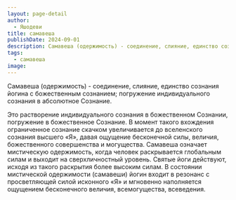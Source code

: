 ```yaml
---
layout: page-detail
author:
  - Яшодеви
title: самавеша
publishDate: 2024-09-01
description: Самавеша (одержимость) - соединение, слияние, единство сознания йогина с божественным сознанием; погружение индивидуального сознания в абсолютное Сознание.
tags:
  - самавеша
image:
---
```

Самавеша (одержимость) - соединение, слияние, единство сознания йогина с божественным сознанием; погружение индивидуального сознания в абсолютное Сознание.

Это растворение индивидуального сознания в божественном Сознании, погружение в божественное Сознание. В момент такого вхождения ограниченное сознание скачком увеличивается до вселенского сознания высшего «Я», давая ощущение бесконечной силы, величия, божественного совершенства и могущества. Самавеша означает мистическую одержимость, когда человек раскрывается глобальным силам и выходит на сверхличностный уровень. Святые йоги действуют, исходя из такого раскрытия более высоким силам. В состоянии мистической одержимости (самавеши) йогин входит в резонанс с просветляющей силой исконного «Я» и мгновенно наполняется ощущением бесконечного величия, всемогущества, всеведения.

